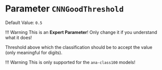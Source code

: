 # Parameter `CNNGoodThreshold`
Default Value: `0.5`

!!! Warning
    This is an **Expert Parameter**! Only change it if you understand what it does!

Threshold above which the classification should be to accept the value (only meaningful for digits).

!!! Warning
    This is only supported for the `ana-class100` models!
